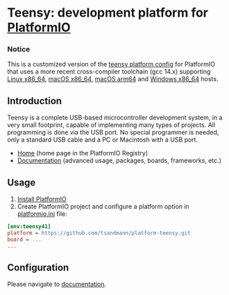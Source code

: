 # Teensy: development platform for [PlatformIO](https://platformio.org)

### Notice
This is a customized version of the [teensy platform config](https://github.com/platformio/platform-teensy) for PlatformIO that uses a more recent cross-compiler toolchain (gcc 14.x) supporting [Linux x86_64](https://github.com/tsandmann/arm-cortexm-toolchain-linux), [macOS x86_64](https://github.com/tsandmann/arm-cortexm-toolchain-mac), [macOS arm64](https://github.com/tsandmann/arm-cortexm-toolchain-macos-arm64) and [Windows x86_64](https://github.com/tsandmann/arm-cortexm-toolchain-win64) hosts.

## Introduction
Teensy is a complete USB-based microcontroller development system, in a very small footprint, capable of implementing many types of projects. All programming is done via the USB port. No special programmer is needed, only a standard USB cable and a PC or Macintosh with a USB port.

* [Home](https://registry.platformio.org/platforms/platformio/teensy) (home page in the PlatformIO Registry)
* [Documentation](https://docs.platformio.org/page/platforms/teensy.html) (advanced usage, packages, boards, frameworks, etc.)

## Usage

1. [Install PlatformIO](https://platformio.org)
2. Create PlatformIO project and configure a platform option in [platformio.ini](https://docs.platformio.org/page/projectconf.html) file:

```ini
[env:teensy41]
platform = https://github.com/tsandmann/platform-teensy.git
board = ...
...
```

## Configuration

Please navigate to [documentation](https://docs.platformio.org/page/platforms/teensy.html).
